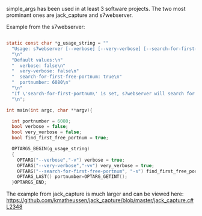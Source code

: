 
simple_args has been used in at least 3 software projects. The two most prominant ones are
jack_capture and s7webserver.

Example from the s7webserver:


```c

static const char *g_usage_string = ""
  "Usage: s7webserver [--verbose] [--very-verbose] [--search-for-first-free-portnum false-or-true] [portnumber]\n" 
  "\n"                                                                  
  "Default values:\n"                                                  
  "  verbose: false\n"                                                 
  "  very-verbose: false\n"                                            
  "  search-for-first-free-portnum: true\n"
  "  portnumber: 6080\n"                                               
  "\n"                                                                 
  "If \'search-for-first-portnum\' is set, s7webserver will search for the next free port number starting at \'portnumber\'.\n" 
  "\n";

int main(int argc, char **argv){

  int portnumber = 6080;
  bool verbose = false;
  bool very_verbose = false;
  bool find_first_free_portnum = true;

  OPTARGS_BEGIN(g_usage_string)
  {
    OPTARG("--verbose","-v") verbose = true;
    OPTARG("--very-verbose","-vv") very_verbose = true;
    OPTARG("--search-for-first-free-portnum", "-s") find_first_free_portnum=OPTARG_GETBOOL();
    OPTARG_LAST() portnumber=OPTARG_GETINT();
  }OPTARGS_END;
```

The example from jack_capture is much larger and can be viewed here:
https://github.com/kmatheussen/jack_capture/blob/master/jack_capture.c#L2348

